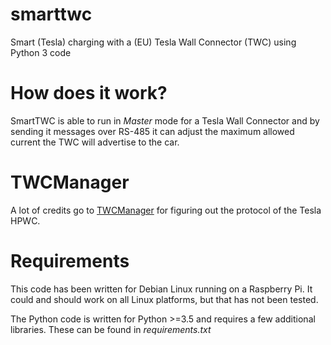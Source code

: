 # smarttwc
Smart (Tesla) charging with a (EU) Tesla Wall Connector (TWC) using Python 3 code

# How does it work?
SmartTWC is able to run in *Master* mode for a Tesla Wall Connector and by sending it messages over RS-485 it can
adjust the maximum allowed current the TWC will advertise to the car.

# TWCManager
A lot of credits go to [TWCManager](https://github.com/cdragon/TWCManager) for figuring out the protocol of the Tesla HPWC.

# Requirements
This code has been written for Debian Linux running on a Raspberry Pi. It could and should work on all Linux platforms, but
that has not been tested.

The Python code is written for Python >=3.5 and requires a few additional libraries. These can be found in *requirements.txt*
